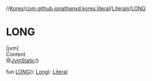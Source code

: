 //[Kores](../../index.md)/[com.github.jonathanxd.kores.literal](../index.md)/[Literals](index.md)/[LONG](-l-o-n-g.md)



# LONG  
[jvm]  
Content  
@[JvmStatic](https://kotlinlang.org/api/latest/jvm/stdlib/kotlin.jvm/-jvm-static/index.html)()  
  
fun [LONG](-l-o-n-g.md)(i: [Long](https://kotlinlang.org/api/latest/jvm/stdlib/kotlin/-long/index.html)): [Literal](../-literal/index.md)  



